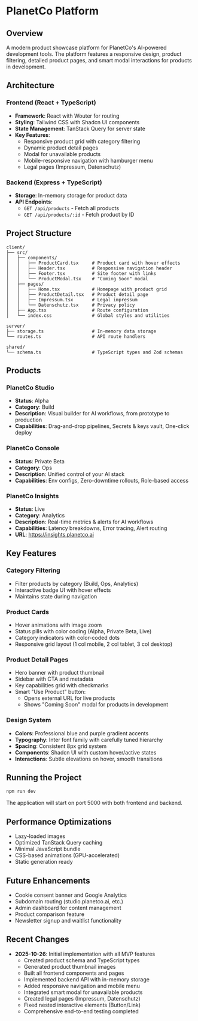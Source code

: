 # PlanetCo Platform

## Overview
A modern product showcase platform for PlanetCo's AI-powered development tools. The platform features a responsive design, product filtering, detailed product pages, and smart modal interactions for products in development.

## Architecture

### Frontend (React + TypeScript)
- **Framework**: React with Wouter for routing
- **Styling**: Tailwind CSS with Shadcn UI components
- **State Management**: TanStack Query for server state
- **Key Features**:
  - Responsive product grid with category filtering
  - Dynamic product detail pages
  - Modal for unavailable products
  - Mobile-responsive navigation with hamburger menu
  - Legal pages (Impressum, Datenschutz)

### Backend (Express + TypeScript)
- **Storage**: In-memory storage for product data
- **API Endpoints**:
  - `GET /api/products` - Fetch all products
  - `GET /api/products/:id` - Fetch product by ID

## Project Structure

```
client/
├── src/
│   ├── components/
│   │   ├── ProductCard.tsx     # Product card with hover effects
│   │   ├── Header.tsx          # Responsive navigation header
│   │   ├── Footer.tsx          # Site footer with links
│   │   └── ProductModal.tsx    # "Coming Soon" modal
│   ├── pages/
│   │   ├── Home.tsx            # Homepage with product grid
│   │   ├── ProductDetail.tsx   # Product detail page
│   │   ├── Impressum.tsx       # Legal impressum
│   │   └── Datenschutz.tsx     # Privacy policy
│   ├── App.tsx                 # Route configuration
│   └── index.css               # Global styles and utilities

server/
├── storage.ts                  # In-memory data storage
└── routes.ts                   # API route handlers

shared/
└── schema.ts                   # TypeScript types and Zod schemas
```

## Products

### PlanetCo Studio
- **Status**: Alpha
- **Category**: Build
- **Description**: Visual builder for AI workflows, from prototype to production
- **Capabilities**: Drag-and-drop pipelines, Secrets & keys vault, One-click deploy

### PlanetCo Console
- **Status**: Private Beta
- **Category**: Ops
- **Description**: Unified control of your AI stack
- **Capabilities**: Env configs, Zero-downtime rollouts, Role-based access

### PlanetCo Insights
- **Status**: Live
- **Category**: Analytics
- **Description**: Real-time metrics & alerts for AI workflows
- **Capabilities**: Latency breakdowns, Error tracing, Alert routing
- **URL**: https://insights.planetco.ai

## Key Features

### Category Filtering
- Filter products by category (Build, Ops, Analytics)
- Interactive badge UI with hover effects
- Maintains state during navigation

### Product Cards
- Hover animations with image zoom
- Status pills with color coding (Alpha, Private Beta, Live)
- Category indicators with color-coded dots
- Responsive grid layout (1 col mobile, 2 col tablet, 3 col desktop)

### Product Detail Pages
- Hero banner with product thumbnail
- Sidebar with CTA and metadata
- Key capabilities grid with checkmarks
- Smart "Use Product" button:
  - Opens external URL for live products
  - Shows "Coming Soon" modal for products in development

### Design System
- **Colors**: Professional blue and purple gradient accents
- **Typography**: Inter font family with carefully tuned hierarchy
- **Spacing**: Consistent 8px grid system
- **Components**: Shadcn UI with custom hover/active states
- **Interactions**: Subtle elevations on hover, smooth transitions

## Running the Project

```bash
npm run dev
```

The application will start on port 5000 with both frontend and backend.

## Performance Optimizations
- Lazy-loaded images
- Optimized TanStack Query caching
- Minimal JavaScript bundle
- CSS-based animations (GPU-accelerated)
- Static generation ready

## Future Enhancements
- Cookie consent banner and Google Analytics
- Subdomain routing (studio.planetco.ai, etc.)
- Admin dashboard for content management
- Product comparison feature
- Newsletter signup and waitlist functionality

## Recent Changes
- **2025-10-26**: Initial implementation with all MVP features
  - Created product schema and TypeScript types
  - Generated product thumbnail images
  - Built all frontend components and pages
  - Implemented backend API with in-memory storage
  - Added responsive navigation and mobile menu
  - Integrated smart modal for unavailable products
  - Created legal pages (Impressum, Datenschutz)
  - Fixed nested interactive elements (Button/Link)
  - Comprehensive end-to-end testing completed
